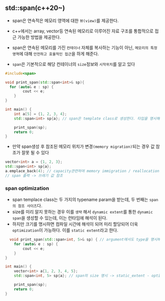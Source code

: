 ## std::span(c++20~)

- span은 연속적은 메모리 영역에 대한 `뷰(view)`를 제공한다.
- c++에서는 array, vector등 연속된 메모리로 이루어진 자료 구조를 통합적으로 접근 가능한 방법을 제공한다.

- span은 연속된 메모리를 가진 `컨테이너` 자체를 복사하는 기능이 아닌, `메모리의 특정 영역`에 대해 `안전하고 효율적인 접근`을 하게 해준다.

- `span`은 기본적으로 해당 컨테이너의 `size`정보와 `시작위치`를 알고 있다

```cpp
#include<span>

void print_span(std::span<int>& sp){
  for (auto& e : sp) {
		cout << e;
	}
}

int main() {
	int a[5] = {1, 2, 3, 4};
	std::span<int> sp{a}; // span은 template class로 생성한다. 타입을 명시해야 한다.

	print_span(sp);
	return 0;
}

```

- 만약 span생성 후 참조된 메모리 위치가 변경`(memory migration)`되는 경우 값 참조가 잘못 될 수 있다

```cpp
vector<int> a = {1, 2, 3};
std::span<int> sp{a};
a.emplace_back(4); // capacity관련하여 memory immigration / reallocation 발생
// span 출력 -> 쓰레기 값 참조
```

### span optimization

- span templace class는 두 가지의 typename param을 받는데, 두 번째는 `span의 참조 사이즈`다.
- size를 미리 알지 못하는 경우 이를 `생략` 해서 `dynamic extent`를 통한 `dynamic span`을 생성할 수 있는데, 이는 런타임에 해석이 된다.
- 하지만 크기를 명시하면 컴파일 시간에 해석이 되어 미리 할당되어 더욱 `optimization`이 가능하다. 이를 `static extent`라고 한다.

```cpp
  void print_span(std::span<int, 5>& sp) { // argument에서도 type을 명시해야 해서 효율적인지?
	for (auto& e : sp) {
		cout << e;
	}
}

int main() {
	vector<int> a{1, 2, 3, 4, 5};
	std::span<int, 5> sp{a}; // span의 size 명시 -> static_extent - optimization.

	print_span(sp);
	return 0;
}
```
